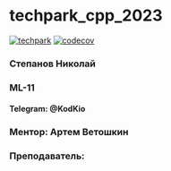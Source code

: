 # techpark_cpp_2023

[![techpark](https://github.com/KodKio/techpark_cpp_2023/actions/workflows/ci.yml/badge.svg)](https://github.com/KodKio/techpark_cpp_2023/actions/workflows/ci.yml)
[![codecov](https://codecov.io/gh/KodKio/techpark_cpp_2023/branch/main/graph/badge.svg?token=Fq4nG21BTS)](https://codecov.io/gh/KodKio/techpark_cpp_2023)

### Степанов Николай
### ML-11
#### Telegram: @KodKio
### Ментор: Артем Ветошкин
### Преподаватель:
